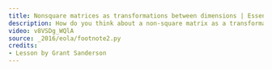 ```yaml
---
title: Nonsquare matrices as transformations between dimensions | Essence of linear algebra, chapter 8
description: How do you think about a non-square matrix as a transformation?
video: v8VSDg_WQlA
source: _2016/eola/footnote2.py
credits:
- Lesson by Grant Sanderson
---
```

